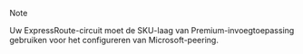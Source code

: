>[!NOTE]
>Uw ExpressRoute-circuit moet de SKU-laag van Premium-invoegtoepassing gebruiken voor het configureren van Microsoft-peering. 
>
>